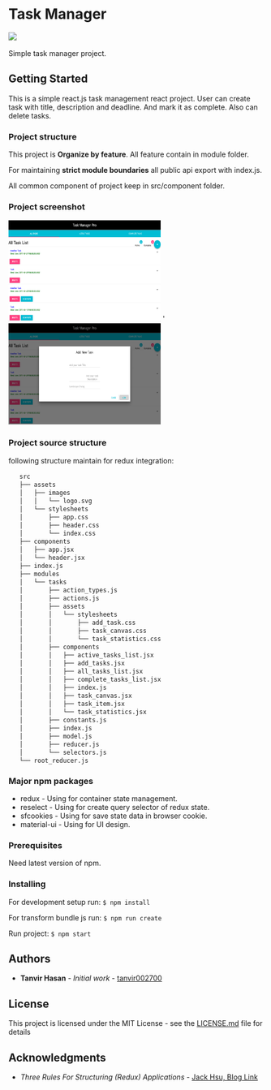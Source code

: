 # Task Manager
<a href="https://codeclimate.com/github/codeclimate/codeclimate"><img src="https://codeclimate.com/github/tanvir002700/taskManager/badges/gpa.svg" /></a>

Simple task manager project.

## Getting Started

This is a simple react.js task management react project.
User can create task with title, description and deadline. And mark it as complete.
Also can delete tasks.

### Project structure
This project is **Organize by feature**. All feature contain in module folder.

For maintaining **strict module boundaries** all public api export with index.js.

All common component of project keep in src/component folder.

### Project screenshot
<img src="./demo0.png" width="300" height="200"> '
<img src="./demo1.png" width="300" height="200">


### Project source structure
 following structure maintain for redux integration:
 ```
    src
    ├── assets
    │   ├── images
    │   │   └── logo.svg
    │   └── stylesheets
    │       ├── app.css
    │       ├── header.css
    │       └── index.css
    ├── components
    │   ├── app.jsx
    │   └── header.jsx
    ├── index.js
    ├── modules
    │   └── tasks
    │       ├── action_types.js
    │       ├── actions.js
    │       ├── assets
    │       │   └── stylesheets
    │       │       ├── add_task.css
    │       │       ├── task_canvas.css
    │       │       └── task_statistics.css
    │       ├── components
    │       │   ├── active_tasks_list.jsx
    │       │   ├── add_tasks.jsx
    │       │   ├── all_tasks_list.jsx
    │       │   ├── complete_tasks_list.jsx
    │       │   ├── index.js
    │       │   ├── task_canvas.jsx
    │       │   ├── task_item.jsx
    │       │   └── task_statistics.jsx
    │       ├── constants.js
    │       ├── index.js
    │       ├── model.js
    │       ├── reducer.js
    │       └── selectors.js
    └── root_reducer.js
 ```

### Major npm packages
* redux - Using for container state management.
* reselect - Using for create query selector of redux state.
* sfcookies - Using for save state data in browser cookie.
* material-ui - Using for UI design.

### Prerequisites

Need latest version of npm.

### Installing

For development setup run:
    ```
        $ npm install
    ```

For transform bundle js run:
    ```
        $ npm run create
    ```

Run project:
    ```
        $ npm start
    ```

## Authors

* **Tanvir Hasan** - *Initial work* - [tanvir002700](https://github.com/tanvir002700)

## License

This project is licensed under the MIT License - see the [LICENSE.md](LICENSE.md) file for details

## Acknowledgments

* *Three Rules For Structuring (Redux) Applications* - [Jack Hsu, Blog Link](https://jaysoo.ca/2016/02/28/organizing-redux-application/)
